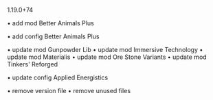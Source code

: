 1.19.0+74

• add mod Better Animals Plus

• add config Better Animals Plus

• update mod Gunpowder Lib
• update mod Immersive Technology
• update mod Materialis
• update mod Ore Stone Variants
• update mod Tinkers' Reforged

• update config Applied Energistics

• remove version file
• remove unused files